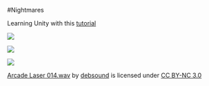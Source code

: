 #Nightmares


Learning Unity with this [tutorial](https://unity3d.com/learn/tutorials/projects/survival-shooter-tutorial)

![](Screenshots/Chase.gif)

![](Screenshots/shoot.gif)

![](Screenshots/Jump.gif)

[Arcade Laser 014.wav](https://www.freesound.org/people/debsound/sounds/339169/) by [debsound](https://www.freesound.org/people/debsound/) is licensed under [CC BY-NC 3.0](https://creativecommons.org/licenses/by-nc/3.0/)